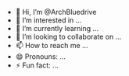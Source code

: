 - 👋 Hi, I’m @ArchBluedrive
- 👀 I’m interested in ...
- 🌱 I’m currently learning ...
- 💞️ I’m looking to collaborate on ...
- 📫 How to reach me ...
- 😄 Pronouns: ...
- ⚡ Fun fact: ...

<!---
ArchBluedrive/ArchBluedrive is a ✨ special ✨ repository because its `README.md` (this file) appears on your GitHub profile.
You can click the Preview link to take a look at your changes.
--->
